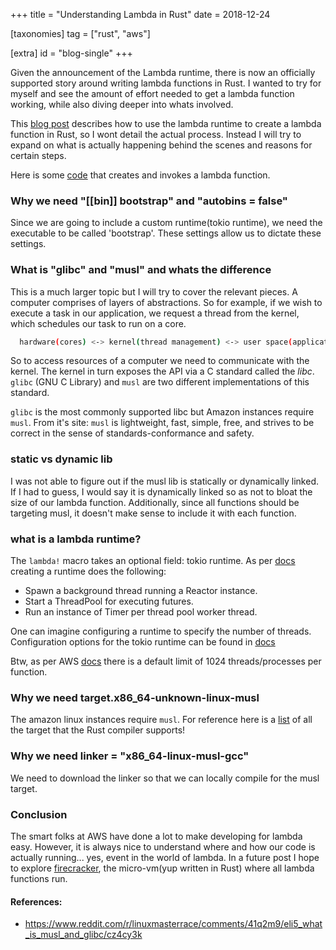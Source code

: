 +++
title = "Understanding Lambda in Rust"
date = 2018-12-24

[taxonomies]
tag = ["rust", "aws"]

[extra]
id = "blog-single"
+++

Given the announcement of the Lambda runtime, there is now an officially supported story around writing lambda functions in Rust. I wanted to try for myself and see the amount of effort needed to get a lambda function working, while also diving deeper into whats involved.
<!-- more -->

This [blog post](https://aws.amazon.com/blogs/opensource/rust-runtime-for-aws-lambda/) describes how to use the lambda runtime to create a lambda function in Rust, so I wont detail the actual process. Instead I will try to expand on what is actually happening behind the scenes and reasons for certain steps.

Here is some [code](https://github.com/toidiu/lambda-rust-test) that creates and invokes a lambda function.

### Why we need "[[bin]] bootstrap" and "autobins = false"
Since we are going to include a custom runtime(tokio runtime), we need the executable to be called 'bootstrap'. These settings allow us to dictate these settings.

### What is "glibc" and "musl" and whats the difference
This is a much larger topic but I will try to cover the relevant pieces. A computer comprises of layers of abstractions. So for example, if we wish to execute a task in our application, we request a thread from the kernel, which schedules our task to run on a core.

```bash
  hardware(cores) <-> kernel(thread management) <-> user space(application)
```

So to access resources of a computer we need to communicate with the kernel. The kernel in turn exposes the API via a C standard called the *libc*. `glibc` (GNU C Library) and `musl` are two different implementations of this standard.

`glibc` is the most commonly supported libc but Amazon instances require `musl`. From it's site: `musl` is lightweight, fast, simple, free, and strives to be correct in the sense of standards-conformance and safety.

### static vs dynamic lib
I was not able to figure out if the musl lib is statically or dynamically linked. If I had to guess, I would say it is dynamically linked so as not to bloat the size of our lambda function. Additionally, since all functions should be targeting musl, it doesn't make sense to include it with each function.

### what is a lambda runtime?
The `lambda!` macro takes an optional field: tokio runtime. As per [docs](https://docs.rs/tokio/0.1.13/tokio/runtime/index.html) creating a runtime does the following:
- Spawn a background thread running a Reactor instance.
- Start a ThreadPool for executing futures.
- Run an instance of Timer per thread pool worker thread.

One can imagine configuring a runtime to specify the number of threads. Configuration options for the tokio runtime can be found in [docs](https://docs.rs/tokio/0.1.13/tokio/runtime/struct.Builder.html)

Btw, as per AWS [docs](https://docs.aws.amazon.com/lambda/latest/dg/limits.html) there is a default limit of 1024 threads/processes per function.

### Why we need target.x86_64-unknown-linux-musl
The amazon linux instances require `musl`. For reference here is a [list](https://forge.rust-lang.org/platform-support.html) of all the target that the Rust compiler supports!

### Why we need linker = "x86_64-linux-musl-gcc"
We need to download the linker so that we can locally compile for the musl target.

### Conclusion
The smart folks at AWS have done a lot to make developing for lambda easy. However, it is always nice to understand where and how our code is actually running... yes, event in the world of lambda. In a future post I hope to explore [firecracker](https://github.com/firecracker-microvm/firecracker), the micro-vm(yup written in Rust) where all lambda functions run.


<div id="references">

#### References:
- <a href="https://www.reddit.com/r/linuxmasterrace/comments/41q2m9/eli5_what_is_musl_and_glibc/cz4cy3k" >https://www.reddit.com/r/linuxmasterrace/comments/41q2m9/eli5_what_is_musl_and_glibc/cz4cy3k</a>
</div>


